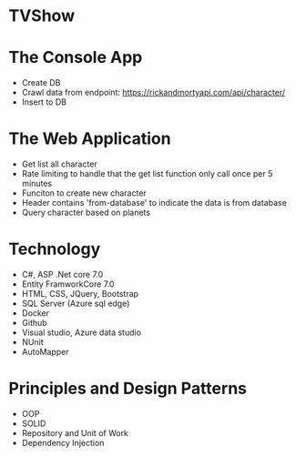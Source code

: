 # TVShow

# The Console App
- Create DB
- Crawl data from endpoint: https://rickandmortyapi.com/api/character/
- Insert to DB

# The Web Application
- Get list all character
- Rate limiting to handle that the get list function only call once per 5 minutes
- Funciton to create new character
- Header contains 'from-database' to indicate the data is from database
- Query character based on planets

# Technology
- C#, ASP .Net core 7.0
- Entity FramworkCore 7.0
- HTML, CSS, JQuery, Bootstrap
- SQL Server (Azure sql edge)
- Docker
- Github
- Visual studio, Azure data studio
- NUnit
- AutoMapper

# Principles and Design Patterns
- OOP
- SOLID
- Repository and Unit of Work
- Dependency Injection


